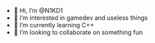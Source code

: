 - 👋 Hi, I’m @N1KD1
- 👀 I’m interested in gamedev and useless things
- 🌱 I’m currently learning C++
- 💞️ I’m looking to collaborate on something fun


<!---
N1KD1/N1KD1 is a ✨ special ✨ repository because its `README.md` (this file) appears on your GitHub profile.
You can click the Preview link to take a look at your changes.
--->
